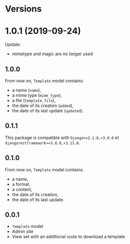 # Versions

# 1.0.1      (2019-09-24)

Update:

* mimetype and magic are no longer used


## 1.0.0

From now on, `Template` model contains:

* a name (`name`),
* a mime type (`mime_type`),
* a file (`template_file`),
* the date of its creation (`added`),
* the date of its last update (`updated`).

## 0.1.1

This package is compatible with `Django>=2.1.0,<3.0.0` et `djangorestframework>=3.8.0,<3.11.0`.

## 0.1.0

From now on, `Template` model contains:

* a name,
* a format,
* a content,
* the date of its creation,
* the date of its last update.

## 0.0.1

* `Template` model
* Admin site
* View set with an additional route to download a template
